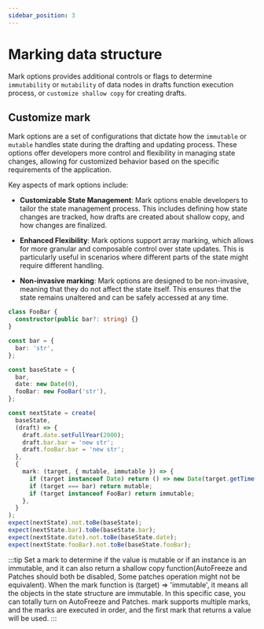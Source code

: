 ```yaml
---
sidebar_position: 3
---
```


# Marking data structure

Mark options provides additional controls or flags to determine `immutability` or `mutability` of data nodes in drafts function execution process, or `customize shallow copy` for creating drafts.

## Customize mark

Mark options are a set of configurations that dictate how the `immutable` or `mutable` handles state during the drafting and updating process. These options offer developers more control and flexibility in managing state changes, allowing for customized behavior based on the specific requirements of the application.

Key aspects of mark options include:

- **Customizable State Management**: Mark options enable developers to tailor the state management process. This includes defining how state changes are tracked, how drafts are created about shallow copy, and how changes are finalized.

- **Enhanced Flexibility**: Mark options support array marking, which allows for more granular and composable control over state updates. This is particularly useful in scenarios where different parts of the state might require different handling.

- **Non-invasive marking**: Mark options are designed to be non-invasive, meaning that they do not affect the state itself. This ensures that the state remains unaltered and can be safely accessed at any time.

```ts
class FooBar {
  constructor(public bar?: string) {}
}

const bar = {
  bar: 'str',
};

const baseState = {
  bar,
  date: new Date(0),
  fooBar: new FooBar('str'),
};

const nextState = create(
  baseState,
  (draft) => {
    draft.date.setFullYear(2000);
    draft.bar.bar = 'new str';
    draft.fooBar.bar = 'new str';
  },
  {
    mark: (target, { mutable, immutable }) => {
      if (target instanceof Date) return () => new Date(target.getTime());
      if (target === bar) return mutable;
      if (target instanceof FooBar) return immutable;
    },
  }
);
expect(nextState).not.toBe(baseState);
expect(nextState.bar).toBe(baseState.bar);
expect(nextState.date).not.toBe(baseState.date);
expect(nextState.fooBar).not.toBe(baseState.fooBar);
```

:::tip
Set a mark to determine if the value is mutable or if an instance is an immutable, and it can also return a shallow copy function(AutoFreeze and Patches should both be disabled, Some patches operation might not be equivalent). When the mark function is (target) => 'immutable', it means all the objects in the state structure are immutable. In this specific case, you can totally turn on AutoFreeze and Patches. mark supports multiple marks, and the marks are executed in order, and the first mark that returns a value will be used.
:::
